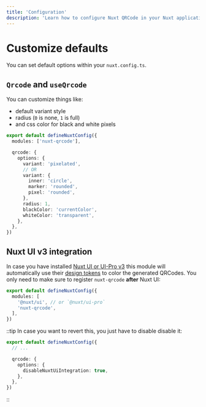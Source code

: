 ```yaml
---
title: 'Configuration'
description: 'Learn how to configure Nuxt QRCode in your Nuxt application'
---
```



# Customize defaults

You can set default options within your `nuxt.config.ts`.

## `Qrcode` and `useQrcode`

You can customize things like:
- default variant style
- radius (`0` is none, `1` is full)
- and css color for black and white pixels

```ts
export default defineNuxtConfig({
  modules: ['nuxt-qrcode'],

  qrcode: {
    options: {
      variant: 'pixelated',
      // OR
      variant: {
        inner: 'circle',
        marker: 'rounded',
        pixel: 'rounded',
      },
      radius: 1,
      blackColor: 'currentColor',
      whiteColor: 'transparent',
    },
  },
})
```

## Nuxt UI v3 integration

In case you have installed [Nuxt UI or UI-Pro v3](https://ui3.nuxt.dev) this module will automatically use their [design tokens](https://ui3.nuxt.dev/getting-started/theme#tokens) to color the generated QRCodes. You only need to make sure to register `nuxt-qrcode` **after** Nuxt UI:

```ts
export default defineNuxtConfig({
  modules: [
    '@nuxt/ui', // or `@nuxt/ui-pro`
    'nuxt-qrcode',
  ],
})
```

::tip
In case you want to revert this, you just have to disable disable it:

```ts
export default defineNuxtConfig({
  // ...

  qrcode: {
    options: {
      disableNuxtUiIntegration: true,
    },
  },
})
```
::
